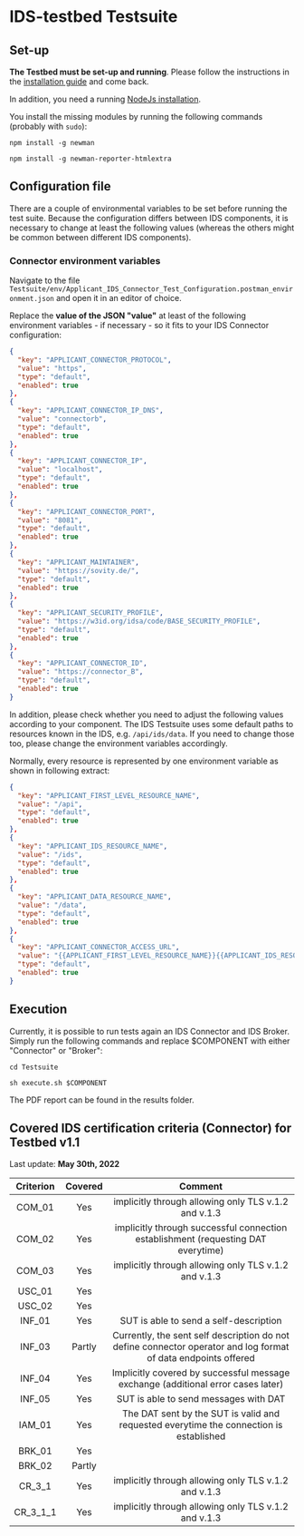 # IDS-testbed Testsuite

## Set-up
**The Testbed must be set-up and running**. Please follow the instructions in the [installation guide](../InstallationGuide.md) and come back.

In addition, you need a running [NodeJs installation](https://nodejs.org/en/download/).

You install the missing modules by running the following commands (probably with `sudo`):

`npm install -g newman`

`npm install -g newman-reporter-htmlextra`

## Configuration file
There are a couple of environmental variables to be set before running the test suite. Because the configuration differs between IDS components, it is necessary to change at least the following values (whereas the others might be common between different IDS components).

### Connector environment variables
Navigate to the file `Testsuite/env/Applicant_IDS_Connector_Test_Configuration.postman_environment.json` and open it in an editor of choice.

Replace the **value of the JSON "value"** at least of the following environment variables - if necessary - so it fits to your IDS Connector configuration:
```json
{
  "key": "APPLICANT_CONNECTOR_PROTOCOL",
  "value": "https",
  "type": "default",
  "enabled": true
},
{
  "key": "APPLICANT_CONNECTOR_IP_DNS",
  "value": "connectorb",
  "type": "default",
  "enabled": true
},
{
  "key": "APPLICANT_CONNECTOR_IP",
  "value": "localhost",
  "type": "default",
  "enabled": true
},
{
  "key": "APPLICANT_CONNECTOR_PORT",
  "value": "8081",
  "type": "default",
  "enabled": true
},
{
  "key": "APPLICANT_MAINTAINER",
  "value": "https://sovity.de/",
  "type": "default",
  "enabled": true
},
{
  "key": "APPLICANT_SECURITY_PROFILE",
  "value": "https://w3id.org/idsa/code/BASE_SECURITY_PROFILE",
  "type": "default",
  "enabled": true
},
{
  "key": "APPLICANT_CONNECTOR_ID",
  "value": "https://connector_B",
  "type": "default",
  "enabled": true
}
```
In addition, please check whether you need to adjust the following values according to your component. The IDS Testsuite uses some default paths to resources known in the IDS, e.g. `/api/ids/data`. If you need to change those too, please change the environment variables accordingly.

Normally, every resource is represented by one environment variable as shown in following extract:

```json
{
  "key": "APPLICANT_FIRST_LEVEL_RESOURCE_NAME",
  "value": "/api",
  "type": "default",
  "enabled": true
},
{
  "key": "APPLICANT_IDS_RESOURCE_NAME",
  "value": "/ids",
  "type": "default",
  "enabled": true
},
{
  "key": "APPLICANT_DATA_RESOURCE_NAME",
  "value": "/data",
  "type": "default",
  "enabled": true
},
{
  "key": "APPLICANT_CONNECTOR_ACCESS_URL",
  "value": "{{APPLICANT_FIRST_LEVEL_RESOURCE_NAME}}{{APPLICANT_IDS_RESOURCE_NAME}}{{APPLICANT_DATA_RESOURCE_NAME}}",
  "type": "default",
  "enabled": true
}
```

## Execution
Currently, it is possible to run tests again an IDS Connector and IDS Broker. Simply run the following commands and replace $COMPONENT with either "Connector" or "Broker":

`cd Testsuite`

`sh execute.sh $COMPONENT`

The PDF report can be found in the results folder.

## Covered IDS certification criteria (Connector) for Testbed v1.1
Last update: **May 30th, 2022**

| Criterion  | Covered  | Comment  |
| :---:      | :-:      | :-:      |
| COM_01     |   Yes    | implicitly through allowing only TLS v.1.2 and v.1.3 |
| COM_02     |   Yes    | implicitly through successful connection establishment (requesting DAT everytime) |
| COM_03     |   Yes    | implicitly through allowing only TLS v.1.2 and v.1.3 |
| USC_01     |   Yes     |          |
| USC_02     |   Yes     |          |
| INF_01     |   Yes     | SUT is able to send a self-description |
| INF_03     |   Partly | Currently, the sent self description do not define connector operator and log format of data endpoints offered |
| INF_04     |   Yes     | Implicitly covered by successful message exchange (additional error cases later) |
| INF_05     |   Yes     |    SUT is able to send messages with DAT   |  
| IAM_01     |   Yes     |   The DAT sent by the SUT is valid and requested everytime the connection is established       |
| BRK_01     |   Yes     |          |
| BRK_02     |   Partly     |          |
| CR\_3_1    |   Yes     | implicitly through allowing only TLS v.1.2 and v.1.3   |
| CR\_3\_1_1 |   Yes     | implicitly through allowing only TLS v.1.2 and v.1.3   |
